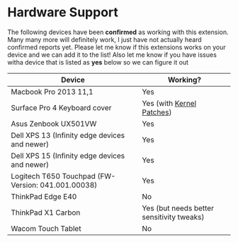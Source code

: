 # Hardware Support

The following devices have been **confirmed** as working with this extension. Many many more will definitely work, I just have not actually heard confirmed reports yet. Please let me know if this extensions works on your device and we can add it to the list! Also let me know if you have issues witha  device that is listed as **yes** below so we can figure it out

| Device | Working? |
| --- | --- |
| Macbook Pro 2013 11,1 | Yes |
| Surface Pro 4 Keyboard cover  | Yes (with [Kernel Patches](https://github.com/matthewwardrop/linux-surfacepro3)) |
| Asus Zenbook UX501VW | Yes |
| Dell XPS 13 (Infinity edge devices and newer) | Yes |
| Dell XPS 15 (Infinity edge devices and newer) | Yes |
| Logitech T650 Touchpad (FW-Version: 041.001.00038) | Yes |
| ThinkPad Edge E40 | No |
| ThinkPad X1 Carbon | Yes (but needs better sensitivity tweaks) |
| Wacom Touch Tablet | No |
